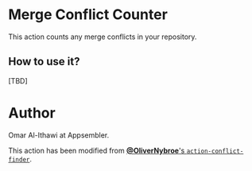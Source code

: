# Merge Conflict Counter

This action counts any merge conflicts in your repository.


## How to use it?
[TBD]


# Author

Omar Al-Ithawi at Appsembler.

This action has been modified from 
[**@OliverNybroe**'s `action-conflict-finder`](https://github.com/olivernybroe/action-conflict-finder).
